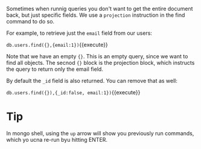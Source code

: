 Sometimes when runnig queries you don't want to get the entire document back, but just specific fields.
We use a `projection` instruction in the find command to do so.

For example, to retrieve just the `email` field from our users:

`db.users.find({},{email:1})`{{execute}}

Note that we have an empty `{}`. This is an empty query, since we want to find all objects.
The secnod `{}` block is the projection block, which instructs the query to return only the email field.

By default the `_id` field is also returned. You can remove that as well:

`db.users.find({}),{_id:false, email:1})`{{execute}}

# Tip
In mongo shell, using the `up` arrow will show you previously run commands, which yo ucna re-run byu hitting ENTER.
